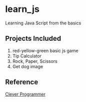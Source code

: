 # learn_js
Learning Java Script from the basics

## Projects Included
1. red-yellow-green basic js game
2. Tip Calculator
3. Rock, Paper, Scissors
4. Get dog image

## Reference
[Clever Programmer](https://www.youtube.com/watch?v=lI1ae4REbFM)